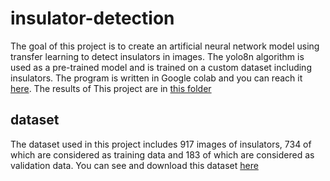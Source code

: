 # insulator-detection
The goal of this project is to create an artificial neural network model using transfer learning to detect insulators in images. The yolo8n algorithm is used as a pre-trained model and is trained on a custom dataset including insulators.
The program is written in Google colab and you can reach it [here](https://github.com/Musa1994d/insulator-detection/blob/main/insulator_detect_yolo8n.ipynb). The results of This project are in [this folder](https://github.com/Musa1994d/insulator-detection/tree/main/results)

## dataset
The dataset used in this project includes 917 images of insulators, 734 of which are considered as training data and 183 of which are considered as validation data. You can see and download this dataset [here](https://drive.google.com/drive/folders/1ht-Rm8S9wrBUQepxTEXjVMHnGwsKJi_t?usp=sharing)
